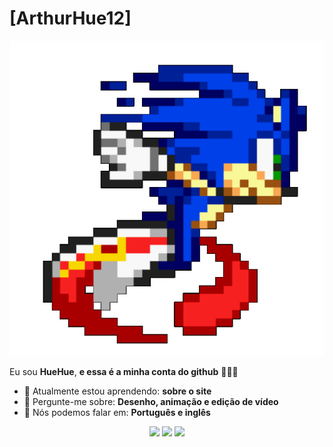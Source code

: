 # [ArthurHue12] 
![Sonic](https://github.com/ArthurHue12/ArthurHue12/blob/main/dg20mpb-3bb1b6ae-c156-435e-9e0d-ee1382b07059.gif?raw=true)

Eu sou <strong>HueHue</strong>, <strong>e essa é a minha conta do github</strong> 👨🏻‍💻 

- 🚀 Atualmente estou aprendendo: <strong>sobre o site</strong> 
- 💬 Pergunte-me sobre: <strong>Desenho, animação e edição de vídeo</strong>
- 📣 Nós podemos falar em: <strong>Português e inglês</strong>

<div align="center">

  <a href="#" alt="Gmail">
    <img src="https://img.shields.io/badge/-Gmail-FF0000?style=flat-square&labelColor=FF0000&logo=gmail&logoColor=white&link=LINK-DO-SEU-EMAIL"/></a>

  <a href="#" alt="Linkedin">
    <img src="https://img.shields.io/badge/-Linkedin-0e76a8?style=flat-square&logo=Linkedin&logoColor=white&link=LINK-DO-SEU-LINKEDIN" /></a>

  <a href="#" alt="Instagram">
    <img src="https://img.shields.io/badge/-Instagram-DF0174?style=flat-square&labelColor=DF0174&logo=instagram&logoColor=white&link=LINK-DO-SEU-INSTAGRAM"/></a>

</div>

